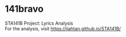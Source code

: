 # 141bravo
STA141B Project: Lyrics Analysis    
For the analysis, visit https://jiahtan.github.io/STA141B/ 
